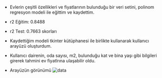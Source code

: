 * Evlerin çeşitli özellikleri ve fiyatlarının bulunduğu bir veri setini, polinom regresyon modeli ile eğittim ve kaydettim.
* r2 Eğitim:  0.8488
* r2 Test:  0.7663 skorları

* Kaydettiğim modeli tkinter kütüphanesi ile birlikte kullanarak kullanıcı arayüzü oluşturdum.
* Kullanıcı dairenin, oda sayısı, m2, bulunduğu kat ve bina yaşı gibi bilgileri girerek tahmini ev fiyatlrına ulaşabilir oldu.

* Arayüzün görünümü
![data](https://r.resimlink.com/yVCQTKiJkUt.png)
